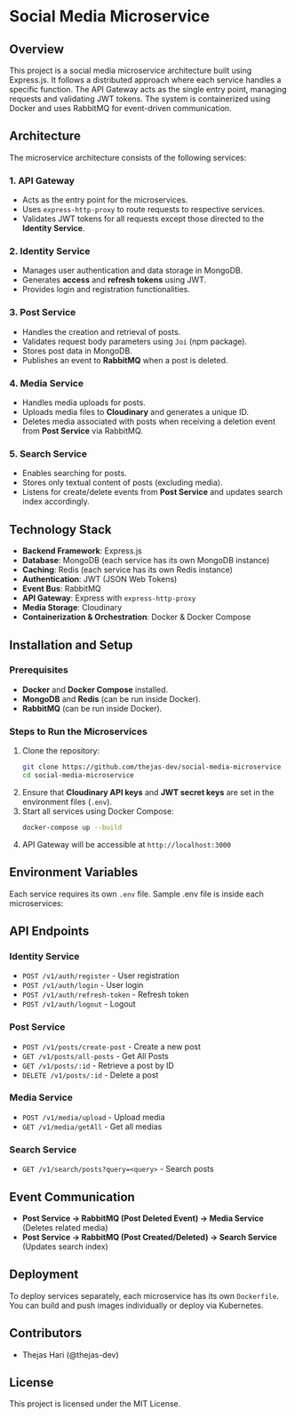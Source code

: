 # Social Media Microservice

## Overview
This project is a social media microservice architecture built using Express.js. It follows a distributed approach where each service handles a specific function. The API Gateway acts as the single entry point, managing requests and validating JWT tokens. The system is containerized using Docker and uses RabbitMQ for event-driven communication.

## Architecture
The microservice architecture consists of the following services:

### 1. **API Gateway**
   - Acts as the entry point for the microservices.
   - Uses `express-http-proxy` to route requests to respective services.
   - Validates JWT tokens for all requests except those directed to the **Identity Service**.

### 2. **Identity Service**
   - Manages user authentication and data storage in MongoDB.
   - Generates **access** and **refresh tokens** using JWT.
   - Provides login and registration functionalities.

### 3. **Post Service**
   - Handles the creation and retrieval of posts.
   - Validates request body parameters using `Joi` (npm package).
   - Stores post data in MongoDB.
   - Publishes an event to **RabbitMQ** when a post is deleted.

### 4. **Media Service**
   - Handles media uploads for posts.
   - Uploads media files to **Cloudinary** and generates a unique ID.
   - Deletes media associated with posts when receiving a deletion event from **Post Service** via RabbitMQ.

### 5. **Search Service**
   - Enables searching for posts.
   - Stores only textual content of posts (excluding media).
   - Listens for create/delete events from **Post Service** and updates search index accordingly.

## Technology Stack
- **Backend Framework**: Express.js
- **Database**: MongoDB (each service has its own MongoDB instance)
- **Caching**: Redis (each service has its own Redis instance)
- **Authentication**: JWT (JSON Web Tokens)
- **Event Bus**: RabbitMQ
- **API Gateway**: Express with `express-http-proxy`
- **Media Storage**: Cloudinary
- **Containerization & Orchestration**: Docker & Docker Compose

## Installation and Setup
### Prerequisites
- **Docker** and **Docker Compose** installed.
- **MongoDB** and **Redis** (can be run inside Docker).
- **RabbitMQ** (can be run inside Docker).

### Steps to Run the Microservices
1. Clone the repository:
   ```bash
   git clone https://github.com/thejas-dev/social-media-microservice
   cd social-media-microservice
   ```
2. Ensure that **Cloudinary API keys** and **JWT secret keys** are set in the environment files (`.env`).
3. Start all services using Docker Compose:
   ```bash
   docker-compose up --build
   ```
4. API Gateway will be accessible at `http://localhost:3000`

## Environment Variables
Each service requires its own `.env` file. Sample .env file is inside each microservices:


## API Endpoints
### Identity Service
- `POST /v1/auth/register` - User registration
- `POST /v1/auth/login` - User login
- `POST /v1/auth/refresh-token` - Refresh token
- `POST /v1/auth/logout` - Logout

### Post Service
- `POST /v1/posts/create-post` - Create a new post
- `GET /v1/posts/all-posts` - Get All Posts
- `GET /v1/posts/:id` - Retrieve a post by ID
- `DELETE /v1/posts/:id` - Delete a post

### Media Service
- `POST /v1/media/upload` - Upload media
- `GET /v1/media/getAll` - Get all medias

### Search Service
- `GET /v1/search/posts?query=<query>` - Search posts

## Event Communication
- **Post Service → RabbitMQ (Post Deleted Event) → Media Service** (Deletes related media)
- **Post Service → RabbitMQ (Post Created/Deleted) → Search Service** (Updates search index)

## Deployment
To deploy services separately, each microservice has its own `Dockerfile`. You can build and push images individually or deploy via Kubernetes.

## Contributors
- Thejas Hari (@thejas-dev)

## License
This project is licensed under the MIT License.

